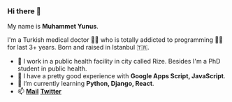 ### Hi there 👋

My name is **Muhammet Yunus**. 

I'm a Turkish medical doctor 👨‍⚕️ who is totally addicted to programming 👨‍💻 for last 3+ years. Born and raised in Istanbul 🇹🇷. 
- 🔭 I work in a public health facility in city called Rize. Besides I'm a PhD student in public health.
- 🌲 I have a pretty good experience with **Google Apps Script, JavaScript**.
- 🌱 I’m currently learning **Python, Django, React**.
- 📫 [**Mail**](mailto:muhammedytunca@gmail.com) [**Twitter**](https://twitter.com/DrYunusTunca)

<!--
**mytunca/mytunca** is a ✨ _special_ ✨ repository because its `README.md` (this file) appears on your GitHub profile.

Here are some ideas to get you started:

- 🔭 I’m currently working on ...
- 🌱 I’m currently learning ...
- 👯 I’m looking to collaborate on ...
- 🤔 I’m looking for help with ...
- 💬 Ask me about ...
- 📫 How to reach me: ...
- 😄 Pronouns: ...
- ⚡ Fun fact: ...
-->
